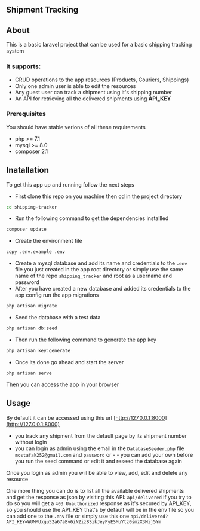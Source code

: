 ## Shipment Tracking

## About

This is a basic laravel project that can be used for a basic shipping tracking system


### It supports:

- CRUD operations to the app resources (Products, Couriers, Shippings)
- Only one admin user is able to edit the resources
- Any guest user can track a shipment using it's shipping number
- An API for retrieving all the delivered shipments using **API_KEY**


 ### Prerequisites

 You should have stable verions of all these requirements
 - php >= 7.1
 - mysql >= 8.0
 - composer 2.1


## Inatallation

To get this app up and running follow the next steps

- First clone this repo on you machine then cd in the project directory
```bash
cd shipping-tracker
```
- Run the following command to get the dependencies installled
```bash
composer update
```
- Create the environment file
```bash
copy .env.example .env
```

- Create a mysql database and add its name and credentials to the `.env` file you just created in the app root directory or simply use the same name of the repo `shipping_tracker` and root as a username and password
- After you have created a new database and added its credentials to the app config run the app migrations
```bash
php artisan migrate
```
- Seed the database with a test data
```bash
php artisan db:seed
```
- Then run the following command to generate the app key
```bash
php artisan key:generate
```
- Once its done go ahead and start the server
```bash
php artisan serve
```
Then you can access the app in your browser

## Usage

By default it can be accessed using this url [http://127.0.0.1:8000](http://127.0.0.1:8000)

- you track any shipment from the default page by its shipment number without login
- you can login as admin using the email in the `DatabaseSeeder.php` file `mostafak252@gmail.com` and `password` or - - you can add your own before you run the seed command or edit it and reseed the database again


Once you login as admin you will be able to view, add, edit and delete any resource


One more thing you can do is to list all the available delivered shipments and get the response as json by visiting this API: `api/delivered`
if you try to do so you will get a `403 Unauthorized` response as it's secured by API_KEY, so you should use the API_KEY that's by default will be in the env file so you can add one to the `.env` file or simply use this one `api/delivered?API_KEY=WUMMUxgu52a67aBv6iN2iz8SikJeyPyESMuYtz0smzX3Mij5Ym`

